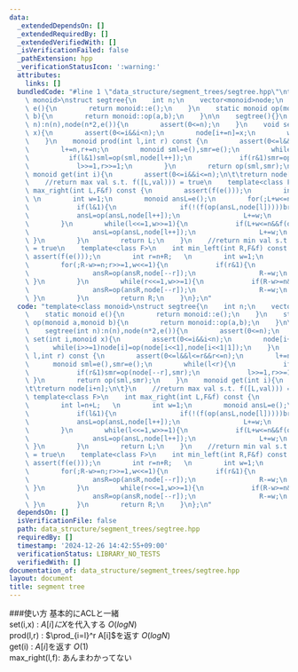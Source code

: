 ```yaml
---
data:
  _extendedDependsOn: []
  _extendedRequiredBy: []
  _extendedVerifiedWith: []
  _isVerificationFailed: false
  _pathExtension: hpp
  _verificationStatusIcon: ':warning:'
  attributes:
    links: []
  bundledCode: "#line 1 \"data_structure/segment_trees/segtree.hpp\"\ntemplate<class\
    \ monoid>\nstruct segtree{\n    int n;\n    vector<monoid>node;\n    static monoid\
    \ e(){\n        return monoid::e();\n    }\n    static monoid op(monoid a,monoid\
    \ b){\n        return monoid::op(a,b);\n    }\n\n    segtree(){}\n    segtree(int\
    \ n):n(n),node(n*2,e()){\n        assert(0<=n);\n    }\n    void set(int i,monoid\
    \ x){\n        assert(0<=i&&i<n);\n        node[i+=n]=x;\n        while(i>>=1)node[i]=op(node[i<<1],node[i<<1|1]);\n\
    \    }\n    monoid prod(int l,int r) const {\n        assert(0<=l&&l<=r&&r<=n);\n\
    \        l+=n,r+=n;\n        monoid sml=e(),smr=e();\n        while(l<r){\n  \
    \          if(l&1)sml=op(sml,node[l++]);\n            if(r&1)smr=op(node[--r],smr);\n\
    \            l>>=1,r>>=1;\n        }\n        return op(sml,smr);\n    }\n   \
    \ monoid get(int i){\n        assert(0<=i&&i<=n);\n\t\treturn node[i+n];\n\t}\n\
    \    //return max val s.t. f([L,val))) = true\n    template<class F>\n    int\
    \ max_right(int L,F&f) const {\n        assert(f(e()));\n        int l=n+L;  \
    \ \n        int w=1;\n        monoid ansL=e();\n        for(;L+w<=n;l>>=1,w<<=1){\n\
    \            if(l&1){\n                if(!(f(op(ansL,node[l]))))break;\n    \
    \            ansL=op(ansL,node[l++]);\n                L+=w;\n            }\n\
    \        }\n        while(l<<=1,w>>=1){\n            if(L+w<=n&&f(op(ansL,node[l]))){\n\
    \                ansL=op(ansL,node[l++]);\n                L+=w;\n           \
    \ }\n        }\n        return L;\n    }\n    //return min val s.t. f([val,R))\
    \ = true\n    template<class F>\n    int min_left(int R,F&f) const {\n       \
    \ assert(f(e()));\n        int r=n+R;   \n        int w=1;\n        monoid ansR=e();\n\
    \        for(;R-w>=n;r>>=1,w<<=1){\n            if(r&1){\n                if(!(f(op(ansR,node[r-1]))))break;\n\
    \                ansR=op(ansR,node[--r]);\n                R-=w;\n           \
    \ }\n        }\n        while(r<<=1,w>>=1){\n            if(R-w>=n&&f(op(ansR,node[r-1]))){\n\
    \                ansR=op(ansR,node[--r]);\n                R-=w;\n           \
    \ }\n        }\n        return R;\n    }\n};\n"
  code: "template<class monoid>\nstruct segtree{\n    int n;\n    vector<monoid>node;\n\
    \    static monoid e(){\n        return monoid::e();\n    }\n    static monoid\
    \ op(monoid a,monoid b){\n        return monoid::op(a,b);\n    }\n\n    segtree(){}\n\
    \    segtree(int n):n(n),node(n*2,e()){\n        assert(0<=n);\n    }\n    void\
    \ set(int i,monoid x){\n        assert(0<=i&&i<n);\n        node[i+=n]=x;\n  \
    \      while(i>>=1)node[i]=op(node[i<<1],node[i<<1|1]);\n    }\n    monoid prod(int\
    \ l,int r) const {\n        assert(0<=l&&l<=r&&r<=n);\n        l+=n,r+=n;\n  \
    \      monoid sml=e(),smr=e();\n        while(l<r){\n            if(l&1)sml=op(sml,node[l++]);\n\
    \            if(r&1)smr=op(node[--r],smr);\n            l>>=1,r>>=1;\n       \
    \ }\n        return op(sml,smr);\n    }\n    monoid get(int i){\n        assert(0<=i&&i<=n);\n\
    \t\treturn node[i+n];\n\t}\n    //return max val s.t. f([L,val))) = true\n   \
    \ template<class F>\n    int max_right(int L,F&f) const {\n        assert(f(e()));\n\
    \        int l=n+L;   \n        int w=1;\n        monoid ansL=e();\n        for(;L+w<=n;l>>=1,w<<=1){\n\
    \            if(l&1){\n                if(!(f(op(ansL,node[l]))))break;\n    \
    \            ansL=op(ansL,node[l++]);\n                L+=w;\n            }\n\
    \        }\n        while(l<<=1,w>>=1){\n            if(L+w<=n&&f(op(ansL,node[l]))){\n\
    \                ansL=op(ansL,node[l++]);\n                L+=w;\n           \
    \ }\n        }\n        return L;\n    }\n    //return min val s.t. f([val,R))\
    \ = true\n    template<class F>\n    int min_left(int R,F&f) const {\n       \
    \ assert(f(e()));\n        int r=n+R;   \n        int w=1;\n        monoid ansR=e();\n\
    \        for(;R-w>=n;r>>=1,w<<=1){\n            if(r&1){\n                if(!(f(op(ansR,node[r-1]))))break;\n\
    \                ansR=op(ansR,node[--r]);\n                R-=w;\n           \
    \ }\n        }\n        while(r<<=1,w>>=1){\n            if(R-w>=n&&f(op(ansR,node[r-1]))){\n\
    \                ansR=op(ansR,node[--r]);\n                R-=w;\n           \
    \ }\n        }\n        return R;\n    }\n};\n"
  dependsOn: []
  isVerificationFile: false
  path: data_structure/segment_trees/segtree.hpp
  requiredBy: []
  timestamp: '2024-12-26 14:42:55+09:00'
  verificationStatus: LIBRARY_NO_TESTS
  verifiedWith: []
documentation_of: data_structure/segment_trees/segtree.hpp
layout: document
title: segment tree
---
```

###使い方
基本的にACLと一緒  
set(i,x)      : $A[i]にX$を代入する      $O(logN)$  
prod(l,r)     : $\prod_{i=l}^r A[i]$を返す $O(logN)$  
get(i)        : $A[i]$を返す               $O(1)$  
max_right(l,f): あんまわかってない  
